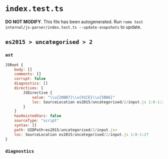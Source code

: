 # `index.test.ts`

**DO NOT MODIFY**. This file has been autogenerated. Run `rome test internal/js-parser/index.test.ts --update-snapshots` to update.

## `es2015 > uncategorised > 2`

### `ast`

```javascript
JSRoot {
	body: []
	comments: []
	corrupt: false
	diagnostics: []
	directives: [
		JSDirective {
			value: "\\u{20BB7}\\u{91CE}\\u{5BB6}"
			loc: SourceLocation es2015/uncategorised/2/input.js 1:0-1:27
		}
	]
	hasHoistedVars: false
	sourceType: "script"
	syntax: []
	path: UIDPath<es2015/uncategorised/2/input.js>
	loc: SourceLocation es2015/uncategorised/2/input.js 1:0-1:27
}
```

### `diagnostics`

```

```
